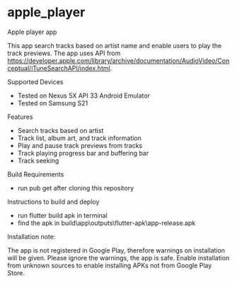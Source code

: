 # apple_player
 Apple player app

This app search tracks based on artist name and enable users to play the track previews.
The app uses API from https://developer.apple.com/library/archive/documentation/AudioVideo/Conceptual/iTuneSearchAPI/index.html.

Supported Devices
- Tested on Nexus 5X API 33 Android Emulator
- Tested on Samsung S21

Features
- Search tracks based on artist
- Track list, album art, and track information
- Play and pause track previews from tracks
- Track playing progress bar and buffering bar
- Track seeking

Build Requirements
- run pub get after cloning this repository

Instructions to build and deploy
- run flutter build apk in terminal
- find the apk in build\app\outputs\flutter-apk\app-release.apk

Installation note:

The app is not registered in Google Play, therefore warnings on installation will be given. Please ignore the warnings, the app is safe.
Enable installation from unknown sources to enable installing APKs not from Google Play Store.
 